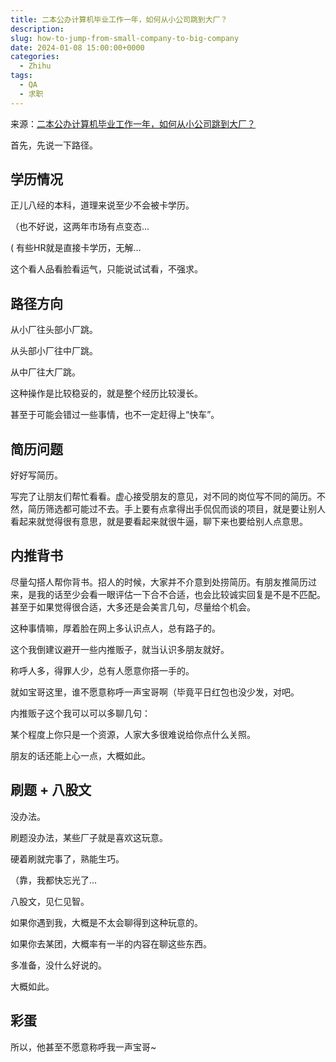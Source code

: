 ```yaml
---
title: 二本公办计算机毕业工作一年，如何从小公司跳到大厂？
description:
slug: how-to-jump-from-small-company-to-big-company
date: 2024-01-08 15:00:00+0000
categories:
  - Zhihu
tags:
  - QA
  - 求职
---
```


来源：[二本公办计算机毕业工作一年，如何从小公司跳到大厂？](https://www.zhihu.com/question/638539558)



首先，先说一下路径。

## 学历情况


正儿八经的本科，道理来说至少不会被卡学历。

（也不好说，这两年市场有点变态...

( 有些HR就是直接卡学历，无解...

这个看人品看脸看运气，只能说试试看，不强求。





## 路径方向


从小厂往头部小厂跳。

从头部小厂往中厂跳。

从中厂往大厂跳。

这种操作是比较稳妥的，就是整个经历比较漫长。

甚至于可能会错过一些事情，也不一定赶得上“快车”。



## 简历问题

好好写简历。

写完了让朋友们帮忙看看。虚心接受朋友的意见，对不同的岗位写不同的简历。不然，简历筛选都可能过不去。手上要有点拿得出手侃侃而谈的项目，就是要让别人看起来就觉得很有意思，就是要看起来就很牛逼，聊下来也要给别人点意思。



## 内推背书


尽量勾搭人帮你背书。招人的时候，大家并不介意到处捞简历。有朋友推简历过来，是我的话至少会看一眼评估一下合不合适，也会比较诚实回复是不是不匹配。甚至于如果觉得很合适，大多还是会美言几句，尽量给个机会。

这种事情嘛，厚着脸在网上多认识点人，总有路子的。

这个我倒建议避开一些内推贩子，就当认识多朋友就好。

称呼人多，得罪人少，总有人愿意你搭一手的。

就如宝哥这里，谁不愿意称呼一声宝哥啊（毕竟平日红包也没少发，对吧。

内推贩子这个我可以可以多聊几句：

某个程度上你只是一个资源，人家大多很难说给你点什么关照。

朋友的话还能上心一点，大概如此。



## 刷题 + 八股文


没办法。

刷题没办法，某些厂子就是喜欢这玩意。

硬着刷就完事了，熟能生巧。

（靠，我都快忘光了...



八股文，见仁见智。

如果你遇到我，大概是不太会聊得到这种玩意的。

如果你去某团，大概率有一半的内容在聊这些东西。

多准备，没什么好说的。



大概如此。


## 彩蛋

所以，他甚至不愿意称呼我一声宝哥~
